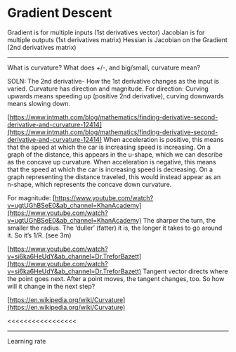 # Gradient Descent

Gradient is for multiple inputs (1st derivatives vector)
Jacobian is for multiple outputs (1st derivatives matrix)
Hessian is Jacobian on the Gradient (2nd derivatives matrix)

---

What is curvature? What does +/-, and big/small, curvature mean?

SOLN: The 2nd derivative- How the 1st derivative changes as the input is varied. Curvature has direction and magnitude. For direction: Curving upwards means speeding up (positive 2nd derivative), curving downwards means slowing down.

[https://www.intmath.com/blog/mathematics/finding-derivative-second-derivative-and-curvature-12414](https://www.intmath.com/blog/mathematics/finding-derivative-second-derivative-and-curvature-12414)
When acceleration is positive, this means that the speed at which the car is increasing speed is increasing. On a graph of the distance, this appears in the u-shape, which we can describe as the concave up curvature.
When acceleration is negative, this means that the speed at which the car is increasing speed is decreasing. On a graph representing the distance traveled, this would instead appear as an n-shape, which represents the concave down curvature.

For magnitude:
[https://www.youtube.com/watch?v=ugtUGhBSeE0&ab_channel=KhanAcademy](https://www.youtube.com/watch?v=ugtUGhBSeE0&ab_channel=KhanAcademy)
The sharper the turn, the smaller the radius. The ‘duller’ (fatter) it is, the longer it takes to go around it. So it’s 1/R. (see 3m)

[https://www.youtube.com/watch?v=si6ka6HeUdY&ab_channel=Dr.TreforBazett](https://www.youtube.com/watch?v=si6ka6HeUdY&ab_channel=Dr.TreforBazett)
Tangent vector directs where the point goes next. After a point moves, the tangent changes, too. So how will it change in the next step?

[https://en.wikipedia.org/wiki/Curvature](https://en.wikipedia.org/wiki/Curvature)

<<<<<<<<<<<<<<<<<

---

Learning rate